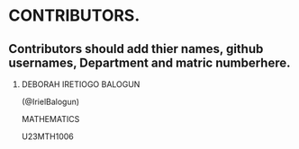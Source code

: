 # CONTRIBUTORS.
## Contributors should add thier names, github usernames, Department and matric numberhere.
<ol>
<li> DEBORAH IRETIOGO BALOGUN</li>
  
  <lii>(@IrielBalogun)</lii> 
  
  <liii>MATHEMATICS</liii>
  
  <l> U23MTH1006</l>
</ol>
